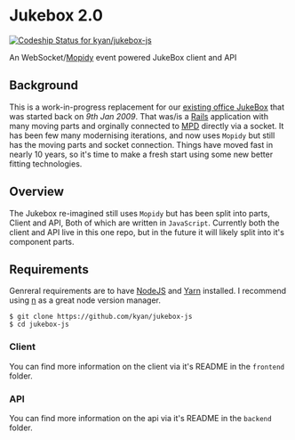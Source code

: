 # Jukebox 2.0

[![Codeship Status for kyan/jukebox-js](https://app.codeship.com/projects/586a0390-c700-0135-502a-06e1aecc9cf3/status?branch=master)](https://app.codeship.com/projects/261300)

An WebSocket/[Mopidy](https://github.com/mopidy) event powered JukeBox client and API

## Background

This is a work-in-progress replacement for our [existing office JukeBox](https://github.com/kyan/jukebox) that was started back on *9th Jan 2009*. That was/is a [Rails](https://github.com/rails) application with many moving parts and orginally connected to [MPD](https://github.com/MusicPlayerDaemon/MPD) directly via a socket. It has been few many modernising iterations, and now uses `Mopidy` but still has the moving parts and socket connection. Things have moved fast in nearly 10 years, so it's time to make a fresh start using some new better fitting technologies.

## Overview

The Jukebox re-imagined still uses `Mopidy` but has been split into parts, Client and API, Both of which are written in `JavaScript`. Currently both the client and API live in this one repo, but in the future it will likely split into it's component parts.

## Requirements

Genreral requirements are to have [NodeJS](https://nodejs.org/en/) and [Yarn](https://yarnpkg.com/en/) installed. I recommend using [n](https://github.com/tj/n) as a great node version manager.

```
$ git clone https://github.com/kyan/jukebox-js
$ cd jukebox-js
```

### Client

You can find more information on the client via it's README in the `frontend` folder.

### API

You can find more information on the api via it's README in the `backend` folder.


